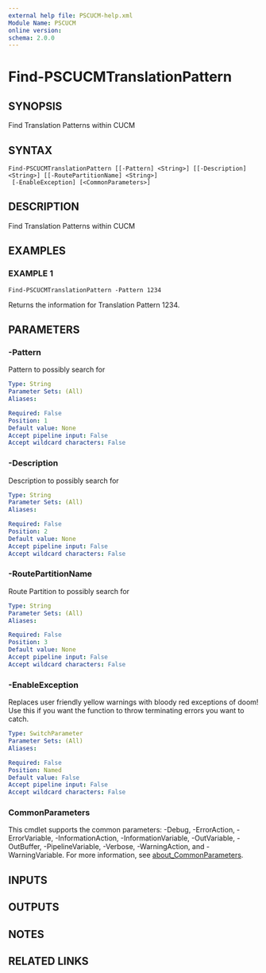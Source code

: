 ```yaml
---
external help file: PSCUCM-help.xml
Module Name: PSCUCM
online version:
schema: 2.0.0
---
```


# Find-PSCUCMTranslationPattern

## SYNOPSIS
Find Translation Patterns within CUCM

## SYNTAX

```
Find-PSCUCMTranslationPattern [[-Pattern] <String>] [[-Description] <String>] [[-RoutePartitionName] <String>]
 [-EnableException] [<CommonParameters>]
```

## DESCRIPTION
Find Translation Patterns within CUCM

## EXAMPLES

### EXAMPLE 1
```
Find-PSCUCMTranslationPattern -Pattern 1234
```

Returns the information for Translation Pattern 1234.

## PARAMETERS

### -Pattern
Pattern to possibly search for

```yaml
Type: String
Parameter Sets: (All)
Aliases:

Required: False
Position: 1
Default value: None
Accept pipeline input: False
Accept wildcard characters: False
```

### -Description
Description to possibly search for

```yaml
Type: String
Parameter Sets: (All)
Aliases:

Required: False
Position: 2
Default value: None
Accept pipeline input: False
Accept wildcard characters: False
```

### -RoutePartitionName
Route Partition to possibly search for

```yaml
Type: String
Parameter Sets: (All)
Aliases:

Required: False
Position: 3
Default value: None
Accept pipeline input: False
Accept wildcard characters: False
```

### -EnableException
Replaces user friendly yellow warnings with bloody red exceptions of doom!
Use this if you want the function to throw terminating errors you want to catch.

```yaml
Type: SwitchParameter
Parameter Sets: (All)
Aliases:

Required: False
Position: Named
Default value: False
Accept pipeline input: False
Accept wildcard characters: False
```

### CommonParameters
This cmdlet supports the common parameters: -Debug, -ErrorAction, -ErrorVariable, -InformationAction, -InformationVariable, -OutVariable, -OutBuffer, -PipelineVariable, -Verbose, -WarningAction, and -WarningVariable. For more information, see [about_CommonParameters](http://go.microsoft.com/fwlink/?LinkID=113216).

## INPUTS

## OUTPUTS

## NOTES

## RELATED LINKS
